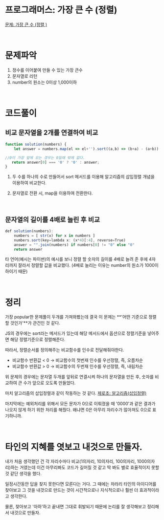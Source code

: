 # 프로그래머스: 가장 큰 수 (정렬)

[문제: 가장 큰 수 (정렬
)](https://programmers.co.kr/learn/courses/30/lessons/42746)


<br/>

# 문제파악

1. 정수를 이어붙여 만들 수 있는 가장 큰수
2. 문자열로 리턴
3. number의 원소는 0이상 1,000이하


<br/>

# 코드풀이

## 비교 문자열을 2개를 연결하여 비교

```jsx
function solution(numbers) {
    let answer = numbers.map(el => el+'').sort((a,b) => (b+a) - (a+b)).join('');

//0이 가장 앞에 오는 경우는 0일때 밖에 없다.
   return answer[0] === '0' ? '0' : answer;
}
```

1. 두 수를 하나의 수로 만들어서 sort 메서드를 이용해 알고리즘의 삽입정렬 개념을 이용하여 비교한다.

2. 문자열로 전환 시, map을 이용하여 전환한다.


<br/>

## 문자열의 길이를 4배로 늘린 후 비교

```jsx
def solution(numbers):
    numbers = [ str(x) for x in numbers ]
    numbers.sort(key=lambda x: (x*4)[:4], reverse=True)
    answer = "".join(numbers) if numbers[0] != "0" else "0"
    return answer
```

타 언어(예시는 파이썬)의 예시를 보니 정렬 할 숫자의 길이를 4배로 늘려 준 후에 4자리까지 잘라서 정렬할 값을 비교했다. (4배로 늘리는 이유는 number의 원소가 1000이하이기 때문)


<br/>


# 정리

가장 popular한 문제풀이 두개를 가져와봤는데 결국 이 문제는 **'어떤 기준으로 정렬할 것인가'**가 관건인 것 같다.

JS의 경우에는 sort라는 메서드가 있는데 해당 메서드에서 옵션으로 정렬기준을 넣어주면 해당 정렬기준으로 정렬해준다.

따라서, 정렬순서를 정의해주는 비교함수를 인수로 전달해줘야한다.

- 비교함수 반환값 < 0 → 비교함수의 첫번재 인수를 우선정렬, 즉, 오름차순
- 비교함수 반환값 > 0 → 비교함수의 두번재 인수를 우선정렬, 즉, 내림차순

위 문제의 경우에는 문자열 두개를 앞뒤로 연결시켜 하나의 문자열을 만든 후, 숫자를 비교하여 큰 수가 앞으로 오도록 만들었다.

마치 알고리즘의 삽입정렬과 같이 작동하는 것 같다. [제로초: 알고리즘(삽입정렬)](https://www.zerocho.com/category/Algorithm/post/57e39fca76a7850015e6944a)

마지막에는 예외처리를 위해서 모든 문자가 0으로 이뤄졌을 때 '0000'과 같은 결과가 나오지 않게 하기 위한 처리를 해줬다. 왜냐면 0은 아무리 자리수가 많아져도 0으로 표기하니까.


<br/>


# 타인의 지혜를 엿보고 내것으로 만들자.

내가 처음 생각했던 건 각 자리수마다 비교(1의자리, 10의자리, 100의자리, 1000의자리)하는 거였는데 이건 아무리봐도 코드가 길어질 것 같고 딱 봐도 별로 효율적이지 못할 것 같단 생각을 했다.

일정시간동안 답을 찾지 못한다면 모른다는 거다. 그 때에는 차라리 타인의 아이디어를 찾아보고 그 것을 내것으로 만드는 것이 시간적으로나 지식적으로나 훨씬 더 효과적이라고 생각한다. 

물론, 찾아보고 '아하'하고 끝내면 그대로 휘발되기 때문에 논리를 잘 생각해보고 정리해서 내것으로 만들자.


<br/>

